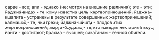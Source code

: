 сарве - все; апи - однако (несмотря на внешние различия); эте - эти; йаджн̃а-видах̣ - те, кому известна цель жертвоприношений; йаджн̃а-кшапита - устранены в результате совершенных жертвоприношений; калмаша̄х̣ - те, чьи грехи; йаджн̃а-ш́ишт̣а - плодов этих жертвоприношений; амр̣та-бхуджах̣ - те, кто изведал нектарный вкус; йа̄нти - достигают; брахма - высшей; сана̄танам - вечной обители.